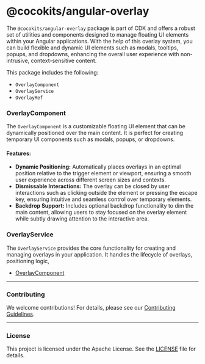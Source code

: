 # @cocokits/angular-overlay
The `@cocokits/angular-overlay` package is part of CDK and offers a robust set of utilities and components designed to manage floating UI elements within your Angular applications. With the help of this overlay system, you can build flexible and dynamic UI elements such as modals, tooltips, popups, and dropdowns, enhancing the overall user experience with non-intrusive, context-sensitive content.

This package includes the following:

- `OverlayComponent`
- `OverlayService`
- `OverlayRef`

### OverlayComponent
The `OverlayComponent` is a customizable floating UI element that can be dynamically positioned over the main content. It is perfect for creating temporary UI components such as modals, popups, or dropdowns.

#### Features:
- **Dynamic Positioning:** Automatically places overlays in an optimal position relative to the trigger element or viewport, ensuring a smooth user experience across different screen sizes and contexts.
- **Dismissable Interactions:** The overlay can be closed by user interactions such as clicking outside the element or pressing the escape key, ensuring intuitive and seamless control over temporary elements.
- **Backdrop Support:** Includes optional backdrop functionality to dim the main content, allowing users to stay focused on the overlay element while subtly drawing attention to the interactive area.


### OverlayService
The `OverlayService` provides the core functionality for creating and managing overlays in your application. It handles the lifecycle of overlays, positioning logic,


- [OverlayComponent](https://angular.cocokits.com/?path=/docs/ui-components-overlay--docs)


---

### Contributing
We welcome contributions! For details, please see our [Contributing Guidelines](https://github.com/coco-base/cocokits/blob/main/CONTRIBUTING.md).

---

### License
This project is licensed under the Apache License. See the [LICENSE](https://github.com/coco-base/cocokits/blob/main/LICENSE) file for details.
